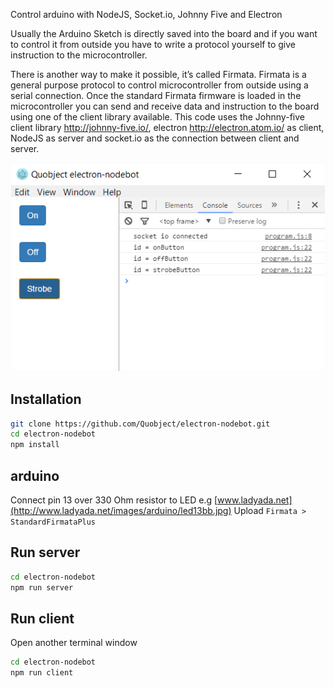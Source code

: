 ﻿Control arduino with NodeJS, Socket.io, Johnny Five and Electron

Usually the Arduino Sketch is directly saved into the board and if you want to control it from outside you have to write a protocol yourself to give instruction to the microcontroller.

There is another way to make it possible, it’s called Firmata. Firmata is a general purpose protocol to control microcontroller from outside using a serial connection.
Once the standard Firmata firmware is loaded in the microcontroller you can send and receive data and instruction to the board using one of the client library available.
This code uses the Johnny-five client library http://johnny-five.io/, electron http://electron.atom.io/ as client, NodeJS as server and socket.io as the connection between client and server.

![Client](/images/client.png)

## Installation
```bash
git clone https://github.com/Quobject/electron-nodebot.git
cd electron-nodebot
npm install
```

## arduino
Connect pin 13 over 330 Ohm resistor to LED e.g [www.ladyada.net](http://www.ladyada.net/images/arduino/led13bb.jpg)
Upload `Firmata > StandardFirmataPlus`


## Run server
```bash
cd electron-nodebot
npm run server
```

## Run client
Open another terminal window
```bash
cd electron-nodebot
npm run client
```